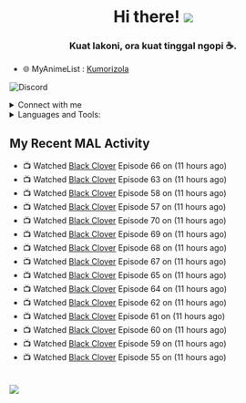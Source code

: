 <h1 align="center">Hi there! <img src="https://media.giphy.com/media/hvRJCLFzcasrR4ia7z/giphy.gif" width="25px"> </h1>
<h3 align="center">Kuat lakoni, ora kuat tinggal ngopi ☕.</h3>

- 🌐 MyAnimeList : [Kumorizola](https://myanimelist.net/animelist/Kumorizola)

![Discord](https://discord.c99.nl/widget/theme-3/761213268009943051.png)
<details>
      <summary>Connect with me</summary>
    <p align="left">
        <a href="https://www.facebook.com/kumori.hartley.1" target="blank"><img align="center"
                src="https://raw.githubusercontent.com/rahuldkjain/github-profile-readme-generator/master/src/images/icons/Social/facebook.svg"
                alt="kumori hartley" height="30" width="40" /></a>
        <a href="https://www.instagram.com/kumorizola/" target="blank"><img align="center"
                src="https://raw.githubusercontent.com/rahuldkjain/github-profile-readme-generator/master/src/images/icons/Social/instagram.svg"
                alt="kumorizola" height="30" width="40" /></a>
        <a href="https://discord.com" target="blank"><img align="center"
                src="https://raw.githubusercontent.com/rahuldkjain/github-profile-readme-generator/master/src/images/icons/Social/discord.svg"
                alt="Kumori#5882" height="30" width="40" /></a>
    </p>
</details>

<details>
    <summary align="left">Languages and Tools:</summary>
<p align="left">
      <a href="https://www.w3schools.com/css/" target="_blank">
        <img src="https://raw.githubusercontent.com/devicons/devicon/master/icons/css3/css3-original-wordmark.svg"
            alt="css3" width="40" height="40" /> </a> <a href="https://www.w3.org/html/" target="_blank"> <img
            src="https://raw.githubusercontent.com/devicons/devicon/master/icons/html5/html5-original-wordmark.svg"
            alt="html5" width="40" height="40" /> </a> <a href="https://www.java.com" target="_blank"> <img
            src="https://raw.githubusercontent.com/devicons/devicon/master/icons/java/java-original.svg" alt="java"
            width="40" height="40" /> </a> <a href="https://developer.mozilla.org/en-US/docs/Web/JavaScript"
            target="_blank"> <img
            src="https://raw.githubusercontent.com/devicons/devicon/master/icons/javascript/javascript-original.svg"
            alt="javascript" width="40" height="40" /> </a> <a href="https://nodejs.org" target="_blank"> <img
            src="https://raw.githubusercontent.com/devicons/devicon/master/icons/nodejs/nodejs-original-wordmark.svg"
            alt="nodejs" width="40" height="40" /> </a> <a href="https://www.python.org" target="_blank"> <img
            src="https://raw.githubusercontent.com/devicons/devicon/master/icons/python/python-original.svg"
            alt="python" width="40" height="40" /> </a> <a href="https://www.typescriptlang.org/" target="_blank"> <img
            src="https://raw.githubusercontent.com/devicons/devicon/master/icons/typescript/typescript-original.svg" 
            alt="typescript" width="40" height="40" /> </a> <a href="https://www.photoshop.com/en" target="_blank"> <img
            src="https://upload.wikimedia.org/wikipedia/commons/a/af/Adobe_Photoshop_CC_icon.svg" alt="photoshop" width="40" height="40"/> </a>
            <a href="https://www.adobe.com/products/premiere.html" target="_blank"> <img
            src="https://upload.wikimedia.org/wikipedia/commons/4/40/Adobe_Premiere_Pro_CC_icon.svg" alt="Premiere pro" width="40" height="40"/> </a>
            <a href="https://www.adobe.com/in/products/illustrator.html" target="_blank"> <img 
            src="https://upload.wikimedia.org/wikipedia/commons/f/fb/Adobe_Illustrator_CC_icon.svg" alt="illustrator" width="40" height="40"/> </a>
      
 </details>
 
 <h2> My Recent MAL Activity</h2>
<!-- MAL_ACTIVITY:start -->

- 📺 Watched [Black Clover](https://MyAnimeList.net/anime.php?id=34572) Episode 66 on (11 hours ago)
- 📺 Watched [Black Clover](https://MyAnimeList.net/anime.php?id=34572) Episode 63 on (11 hours ago)
- 📺 Watched [Black Clover](https://MyAnimeList.net/anime.php?id=34572) Episode 58 on (11 hours ago)
- 📺 Watched [Black Clover](https://MyAnimeList.net/anime.php?id=34572) Episode 57 on (11 hours ago)
- 📺 Watched [Black Clover](https://MyAnimeList.net/anime.php?id=34572) Episode 70 on (11 hours ago)
- 📺 Watched [Black Clover](https://MyAnimeList.net/anime.php?id=34572) Episode 69 on (11 hours ago)
- 📺 Watched [Black Clover](https://MyAnimeList.net/anime.php?id=34572) Episode 68 on (11 hours ago)
- 📺 Watched [Black Clover](https://MyAnimeList.net/anime.php?id=34572) Episode 67 on (11 hours ago)
- 📺 Watched [Black Clover](https://MyAnimeList.net/anime.php?id=34572) Episode 65 on (11 hours ago)
- 📺 Watched [Black Clover](https://MyAnimeList.net/anime.php?id=34572) Episode 64 on (11 hours ago)
- 📺 Watched [Black Clover](https://MyAnimeList.net/anime.php?id=34572) Episode 62 on (11 hours ago)
- 📺 Watched [Black Clover](https://MyAnimeList.net/anime.php?id=34572) Episode 61 on (11 hours ago)
- 📺 Watched [Black Clover](https://MyAnimeList.net/anime.php?id=34572) Episode 60 on (11 hours ago)
- 📺 Watched [Black Clover](https://MyAnimeList.net/anime.php?id=34572) Episode 59 on (11 hours ago)
- 📺 Watched [Black Clover](https://MyAnimeList.net/anime.php?id=34572) Episode 55 on (11 hours ago)

<!-- MAL_ACTIVITY:end -->

  
<h2 align="left"> <img src="https://media.discordapp.net/attachments/918405470073520168/919220018355523584/ezgif.com-gif-maker_1.gif">
